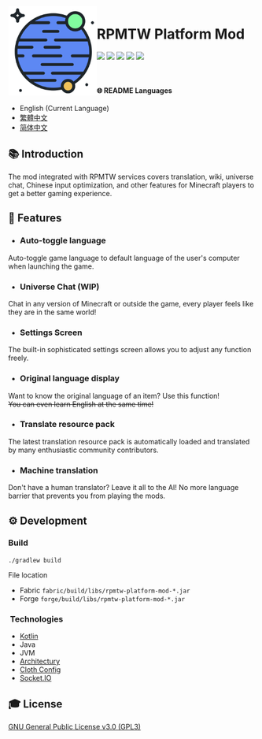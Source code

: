 <img src="https://raw.githubusercontent.com/RPMTW/RPMTW-Data/main/logo/rpmtw-platform/rpmtw-platform-logo.png" align="left" width="180px"/>

# RPMTW Platform Mod

[![](https://img.shields.io/github/license/RPMTW/RPMTW-Platform-Mod.svg)](LICENSE)
[![](https://img.shields.io/github/release/RPMTW/RPMTW-Platform-Mod.svg)](https://github.com/RPMTW/RPMTW-Platform-Mod/releases)
![](http://cf.way2muchnoise.eu/versions/minecraft_rpmtw-update-mod_all.svg)
[![](http://cf.way2muchnoise.eu/rpmtw-update-mod.svg)](https://www.curseforge.com/minecraft/mc-mods/rpmtw-update-mod)
[![](https://img.shields.io/modrinth/dt/ZukQzaRP?label=Modrinth%20Downloads)](https://modrinth.com/mod/ZukQzaRP)
<p>&nbsp;</p> 

#### 🌐 README Languages

- English (Current Language)
- [繁體中文](https://github.com/RPMTW/RPMTW-Platform-Mod/blob/main/README/zh_tw.md)
- [简体中文](https://github.com/RPMTW/RPMTW-Platform-Mod/blob/main/README/zh_cn.md)

## 📚 Introduction

The mod integrated with RPMTW services covers translation, wiki, universe chat, Chinese input optimization, and other
features for Minecraft players to get a better gaming experience.

## 🎨 Features

- ### Auto-toggle language

Auto-toggle game language to default language of the user's computer when launching the game.

- ### Universe Chat (WIP)

Chat in any version of Minecraft or outside the game, every player feels like they are in the same world!

- ### Settings Screen

The built-in sophisticated settings screen allows you to adjust any function freely.

- ### Original language display

Want to know the original language of an item? Use this function!  
~~You can even learn English at the same time!~~

- ### Translate resource pack
The latest translation resource pack is automatically loaded and translated by many enthusiastic community contributors.
- ### Machine translation

Don't have a human translator? Leave it all to the AI! No more language barrier that prevents you from playing the mods.

## ⚙️ Development

### Build

```shell
./gradlew build
```

File location

- Fabric `fabric/build/libs/rpmtw-platform-mod-*.jar`
- Forge  `forge/build/libs/rpmtw-platform-mod-*.jar`

### ️ Technologies

- [Kotlin](https://kotlinlang.org/)
- Java
- JVM
- [Architectury](https://github.com/architectury)
- [Cloth Config](https://github.com/shedaniel/cloth-config)
- [Socket.IO](https://github.com/socketio/socket.io-client-java)

## 🎓 License

[GNU General Public License v3.0 (GPL3)](https://www.gnu.org/licenses/gpl-3.0.html)
